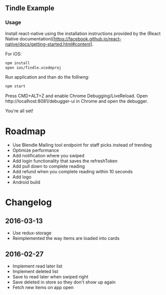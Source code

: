## Tindle Example
### Usage
Install react-native using the installation instructions provided by the (React Native documentation)[https://facebook.github.io/react-native/docs/getting-started.html#content].

For iOS:
```bash
npm install
open ios/Tindle.xcodeproj
```

Run application and than do the folliwng:
```bash
npm start
```

Press CMD+ALT+Z and enable Chrome Debugging/LiveReload. Open http://localhost:8081/debugger-ui in Chrome and open the debugger.

You're all set!

# Roadmap
- Use Blendle Mailing tool endpoint for staff picks instead of trending
- Optimize performance
- Add notification where you swiped
- Add login functionality that saves the refreshToken
- Add pull down to complete reading
- Add refund when you complete reading within 10 seconds
- Add logo
- Android build

# Changelog
## 2016-03-13
- Use redux-storage
- Reimplemented the way items are loaded into cards

## 2016-02-27
- Implement read later list
- Implement deleted list
- Save to read later when swiped right
- Save deleted in store so they don't show up again
- Fetch new items on app open
